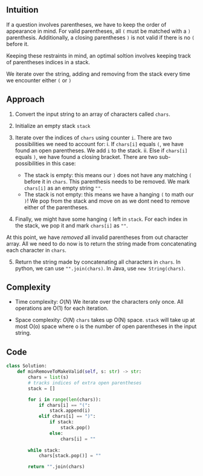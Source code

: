 ## Intuition
If a question involves parentheses, we have to keep the order of appearance in mind. For valid parentheses, all `(` must be matched with a `)` parenthesis. Additionally, a closing parentheses `)` is not valid if there is no `(` before it.

Keeping these restraints in mind, an optimal soltion involves keeping track of parentheses indices in a stack. 

We iterate over the string, adding and removing from the stack every time we encounter either `(` or `)`
<!-- Describe your first thoughts on how to solve this problem. -->

## Approach
<!-- Describe your approach to solving the problem. -->
1. Convert the input string to an array of characters called `chars`.
2. Initialize an empty stack `stack`
3. Iterate over the indices of `chars` using counter `i`. There are two possibilities we need to account for:
    i. If `chars[i]` equals `(`, we have found an open parentheses. We add `i` to the stack.
    ii. Else if `chars[i]` equals `)`, we have found a closing bracket. There are two sub-possibilities in this case:
    - The stack is empty: this means our `)` does not have any matching `(` before it in `chars`. This parenthesis needs to be removed. We mark `chars[i]` as an empty string `""`.
    - The stack is not empty: this means we have a hanging `(` to math our `)`! We pop from the stack and move on as we dont need to remove either of the parentheses. 

4. Finally, we might have some hanging `(` left in `stack`. For each index in the stack, we pop it and mark `chars[i]` as `""`.

At this point, we have *removed* all invalid parentheses from out character array. All we need to do now is to return the string made from concatenating each character in `chars`.

5. Return the string made by concatenating all characters in `chars`. In python, we can use `"".join(chars)`. In Java, use `new String(chars)`.


## Complexity
- Time complexity: $O(N)$
We iterate over the characters only once. All operations are O(1) for each iteration. 
<!-- Add your time complexity here, e.g. $$O(n)$$ -->

- Space complexity: $O(N)$
`chars` takes up O(N) space. `stack` will take up at most O(o) space where o is the number of open parentheses in the input string. 

<!-- Add your space complexity here, e.g. $$O(n)$$ -->

## Code
```python
class Solution:
    def minRemoveToMakeValid(self, s: str) -> str:
        chars = list(s)
        # tracks indices of extra open parentheses
        stack = []

        for i in range(len(chars)):
            if chars[i] == "(":
                stack.append(i)
            elif chars[i] == ")":
                if stack:
                    stack.pop()
                else:
                    chars[i] = ""
        
        while stack:
            chars[stack.pop()] = ""

        return "".join(chars)
        
```